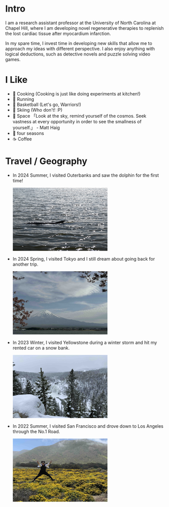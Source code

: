 # Intro

I am a research assistant professor at the University of North Carolina at Chapel Hill, where I am developing novel regenerative therapies to replenish the lost cardiac tissue after myocardium infarction.

In my spare time, I invest time in developing new skills that allow me to approach my ideas with different perspective. I also enjoy anything with logical deductions, such as detective novels and puzzle solving video games. 

# I Like

- 🍳 Cooking (Cooking is just like doing experiments at kitchen!)
- 🏃 Running 
- 🏀 Basketball (Let's go, Warriors!)  
- 🎿 Skiing (Who don't! :P)
- 🌌 Space
   「Look at the sky, remind yourself of the cosmos. Seek vastness at every opportunity in order to see the smallness of yourself.」 - Matt Haig
- 🌸 four seasons
- ☕ Coffee

# Travel / Geography
- In 2024 Summer, I visited Outerbanks and saw the dolphin for the first time! 
  
  <img src="images/Outerbanks.jpg" alt="Outerbanks" width="300" height="200">

- In 2024 Spring, I visited Tokyo and I still dream about going back for another trip.
  
  <img src="images/Tokyo.jpg" alt="Tokyo" width="300" height="200">

- In 2023 Winter, I visited Yellowstone during a winter storm and hit my rented car on a snow bank.
  
  <img src="images/yellowstone.jpg" alt="yellowstone" width="300" height="200">

- In 2022 Summer, I visited San Francisco and drove down to Los Angeles through the No.1 Road.
  
  <img src="images/california.jpg" alt="california" width="300" height="200">



